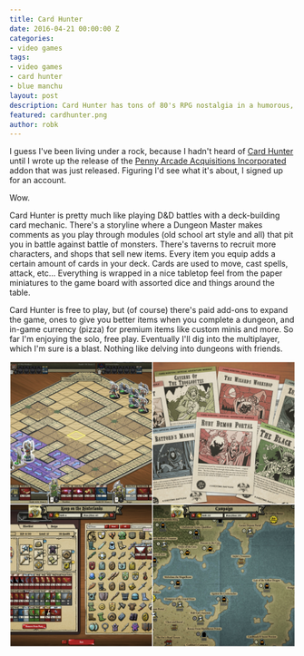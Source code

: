 ```yaml
---
title: Card Hunter
date: 2016-04-21 00:00:00 Z
categories:
- video games
tags:
- video games
- card hunter
- blue manchu
layout: post
description: Card Hunter has tons of 80's RPG nostalgia in a humorous, tactical game.
featured: cardhunter.png
author: robk
---
```


I guess I've been living under a rock, because I hadn't heard of [Card Hunter](http://cardhunter.com) until I wrote up the release of the [Penny Arcade Acquisitions Incorporated](http://www.purplepawn.com/2016/04/penny-arcades-acquisitions-incorporated-comes-to-card-hunter/) addon that was just released. Figuring I'd see what it's about, I signed up for an account.

Wow.

Card Hunter is pretty much like playing D&D battles with a deck-building card mechanic. There's a storyline where a Dungeon Master makes comments as you play through modules (old school art style and all) that pit you in battle against battle of monsters. There's taverns to recruit more characters, and shops that sell new items. Every item you equip adds a certain amount of cards in your deck. Cards are used to move, cast spells, attack, etc... Everything is wrapped in a nice tabletop feel from the paper miniatures to the game board with assorted dice and things around the table.

Card Hunter is free to play, but (of course) there's paid add-ons to expand the game, ones to give you better items when you complete a dungeon, and in-game currency (pizza) for premium items like custom minis and more. So far I'm enjoying the solo, free play. Eventually I'll dig into the multiplayer, which I'm sure is a blast. Nothing like delving into dungeons with friends.

![Card Hunter Grid](/images/cardhunter/cardhuntergrid.jpg)
